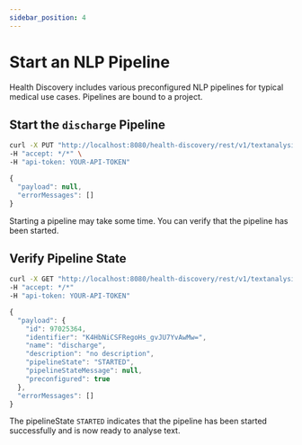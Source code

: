 ```yaml
---
sidebar_position: 4
---
```


# Start an NLP Pipeline

Health Discovery includes various preconfigured NLP pipelines for typical medical use cases. Pipelines are bound to a project.


## Start the `discharge` Pipeline
```bash title="PUT /v1/textanalysis/projects/{projectName}/pipelines/{pipelineName}/start" showLineNumbers
curl -X PUT "http://localhost:8080/health-discovery/rest/v1/textanalysis/projects/YOUR-PROJECT/pipelines/discharge/start" \
-H "accept: */*" \
-H "api-token: YOUR-API-TOKEN"
```

```js title=RESPONSE
{
  "payload": null,
  "errorMessages": []
}
```

Starting a pipeline may take some time. You can verify that the pipeline has been started.


## Verify Pipeline State



```bash title="GET /v1/textanalysis/project/{projectName}/pipelines/{pipelineName}"
curl -X GET "http://localhost:8080/health-discovery/rest/v1/textanalysis/projects/YOUR-PROJECT/pipelines/discharge" 
-H "accept: */*" 
-H "api-token: YOUR-API-TOKEN"
```

```js title=RESPONSE
{
  "payload": {
    "id": 97025364,
    "identifier": "K4HbNiCSFRegoHs_gvJU7YvAwMw=",
    "name": "discharge",
    "description": "no description",
    "pipelineState": "STARTED",
    "pipelineStateMessage": null,
    "preconfigured": true
  },
  "errorMessages": []
}
```
 The pipelineState `STARTED` indicates that the pipeline has been started successfully and is now ready to analyse text.